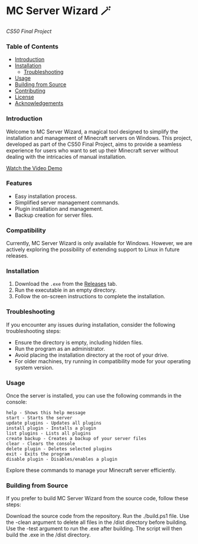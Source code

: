
# MC Server Wizard 🪄

*CS50 Final Project*

### Table of Contents

- [Introduction](#introduction)
- [Installation](#installation)
  - [Troubleshooting](#troubleshooting)
- [Usage](#usage)
- [Building from Source](#building-from-source)
- [Contributing](#contributing)
- [License](#license)
- [Acknowledgements](#acknowledgements)

### Introduction

Welcome to MC Server Wizard, a magical tool designed to simplify the installation and management of Minecraft servers on Windows. This project, developed as part of the CS50 Final Project, aims to provide a seamless experience for users who want to set up their Minecraft server without dealing with the intricacies of manual installation.

[Watch the Video Demo](https://youtu.be/qC2HDNDb-4Y)

### Features

- Easy installation process.
- Simplified server management commands.
- Plugin installation and management.
- Backup creation for server files.

### Compatibility

Currently, MC Server Wizard is only available for Windows. However, we are actively exploring the possibility of extending support to Linux in future releases.

### Installation

1. Download the `.exe` from the [Releases](https://github.com/your/your-project/releases) tab.
2. Run the executable in an empty directory.
3. Follow the on-screen instructions to complete the installation.

### Troubleshooting

If you encounter any issues during installation, consider the following troubleshooting steps:

- Ensure the directory is empty, including hidden files.
- Run the program as an administrator.
- Avoid placing the installation directory at the root of your drive.
- For older machines, try running in compatibility mode for your operating system version.

### Usage

Once the server is installed, you can use the following commands in the console:

```plaintext
help - Shows this help message
start - Starts the server
update plugins - Updates all plugins
install plugin - Installs a plugin
list plugins - Lists all plugins
create backup - Creates a backup of your server files
clear - Clears the console
delete plugin - Deletes selected plugins
exit - Exits the program
disable plugin - Disables/enables a plugin
```

Explore these commands to manage your Minecraft server efficiently.

### Building from Source
If you prefer to build MC Server Wizard from the source code, follow these steps:

Download the source code from the repository.
Run the ./build.ps1 file.
Use the -clean argument to delete all files in the /dist directory before building.
Use the -test argument to run the .exe after building.
The script will then build the .exe in the /dist directory.

